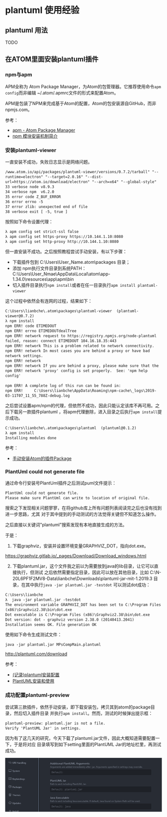 # plantuml 使用经验

## plantuml 用法

TODO

## 在ATOM里面安装plantuml插件

### npm与apm

APM全称为 Atom Package Manager，为Atom的包管理器。它推荐使用命令`apm config`而非编辑
~/.atom/.apmrc文件的形式来配置Atom。

APM是包装了NPM来完成基于Atom的配置，Atom的包安装源自GitHub，而非npmjs.com。

参考：

- [apm - Atom Package Manager](https://github.com/atom/apm)
- [npm 模块安装机制简介](http://www.ruanyifeng.com/blog/2016/01/npm-install.html)


### 安装plantuml-viewer

一直安装不成功，失败日志显示是网络问题。

```
/www.atom.io/api/packages/plantuml-viewer/versions/0.7.2/tarball" "--runtime=electron" "--target=2.0.16" "--dist-url=https://atom.io/download/electron" "--arch=x64" "--global-style"
33 verbose node v8.9.3
34 verbose npm  v6.2.0
35 error code Z_BUF_ERROR
36 error errno -5
37 error zlib: unexpected end of file
38 verbose exit [ -5, true ]
```

按照如下命令设置代理：

```
λ apm config set strict-ssl false
λ apm config set https-proxy https://10.144.1.10:8080
λ apm config set http-proxy http://10.144.1.10:8080
```

但一直安装不成功。之后按照教程尝试手动安装，有以下步骤：

- 下载插件包到 C:\Users\User_Name\.atom\packages 目录；
- 添加 npm执行文件目录到系统PATH：C:\Users\User_Nmae\AppData\Local\atom\app-1.34.0\resources\app\apm\bin
- 切入插件目录执行`npm install`或者在任一目录执行`apm install plantuml-viewer`

这个过程中依然会有连网的过程，结果如下：

```
C:\Users\lianbche\.atom\packages\plantuml-viewer  (plantuml-viewer@0.7.2)
λ npm install
npm ERR! code ETIMEDOUT
npm ERR! errno ETIMEDOUTdealTree
npm ERR! network request to https://registry.npmjs.org/node-plantuml failed, reason: connect ETIMEDOUT 104.16.18.35:443
npm ERR! network This is a problem related to network connectivity.
npm ERR! network In most cases you are behind a proxy or have bad network settings.
npm ERR! network
npm ERR! network If you are behind a proxy, please make sure that the npm ERR! network 'proxy' config is set properly.  See: 'npm help config'

npm ERR! A complete log of this run can be found in:
npm ERR!     C:\Users\lianbche\AppData\Roaming\npm-cache\_logs\2019-03-11T07_11_55_788Z-debug.log
```

之后尝试设置apm/npm的代理，但依然不成功，因此只能认定该库不再可用。之后下载另一款插件plantuml
，将apm代理删除，进入目录之后执行`apm install`提示成功。

```
C:\Users\lianbche\.atom\packages\plantuml  (plantuml@0.1.2)
λ apm install
Installing modules done
```

参考：

- [手动安装Atom的插件Package](https://blog.51cto.com/francis198/1865695)


### PlantUml could not generate file

通过命令行安装号PlantUml插件之后测试puml文件提示：

```
PlantUml could not generate file.
Please make sure PlantUml can write to location of original file.
```

搜索之下发现相关问题寥寥，在将github库上所有问题列表阅读完之后也没有找到进一步思路，尤其
对于其中提到的手动测试的方法觉得关键但不知道怎么操作。

之后直接以关键词"plantuml"搜索发现有本地直接生成的方法。

于是：

1. 下载graphviz，安装并设置环境变量GRAPHVIZ_DOT，指向dot.exe。

https://graphviz.gitlab.io/_pages/Download/Download_windows.html

2. 下载plantuml.jar，这个文件我之前以为需要放到java的lib目录，让它可以直接执行，但测试
之后依然需要指定目录，因此可以放在其他目录，比如 C:\N-20L6PF1F2MV8-Data\lianbche\Downloads\plantuml-jar-mit-1.2019.3 目录，在其中执行`java -jar plantuml.jar -testdot` 可以测试dot成功：

```
C:\Users\lianbche
λ  java -jar plantuml.jar -testdot
The environment variable GRAPHVIZ_DOT has been set to C:\Program Files (x86)\Graphviz2.38\bin\dot.exe
Dot executable is C:\Program Files (x86)\Graphviz2.38\bin\dot.exe
Dot version: dot - graphviz version 2.38.0 (20140413.2041)
Installation seems OK. File generation OK
```

使用如下命令生成测试文件：

```
java -jar plantuml.jar MPsCompMain.plantuml
```

http://plantuml.com/download

参考：

- [(记录)plantuml安装配置](http://skyao.github.io/2014/12/05/plantuml-installation/)
- [PlantUML安装和使用](http://blog.javachen.com/2016/02/29/plantuml-install-and-usage.html)


### 成功配置plantuml-preview

尝试第三款插件，依然手动安装，即下载安装包，拷贝其到atom的package目录，然后切入插件目录
并执行`apm install`。然而，测试的时候弹出提示框：

```
plantuml-preview: plantuml.jar is not a file.
Verify 'PlantUML Jar' in settings.
```

因为有了这几天的研究，今天下载了plantuml.jar文件，因此大概知道需要配置一下，于是将对应
目录填写到如下setting里面的PlantUML Jar的地址栏里，再测试成功。

![](plantuml-preview-setpath.PNG)

